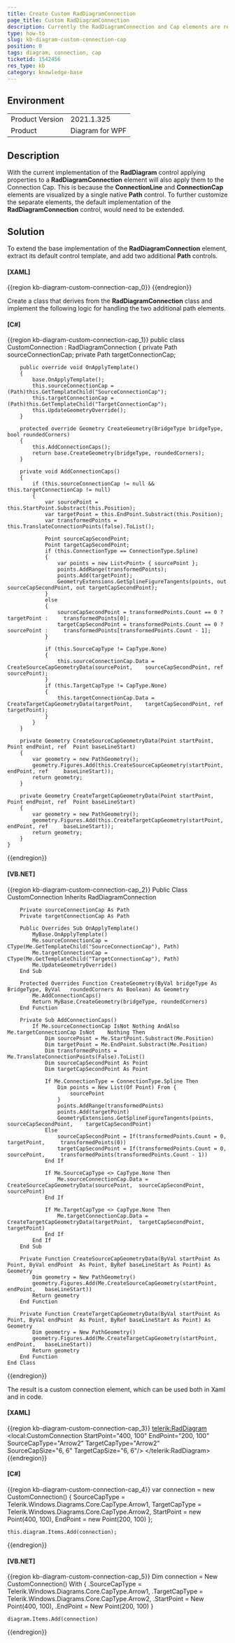 ```yaml
---
title: Create Custom RadDiagramConnection
page_title: Custom RadDiagramConnection 
description: Currently the RadDiagramConnection and Cap elements are represented by one Path object. To achieve further customization, extend the base implementation of the RadDiagramConnection element.
type: how-to
slug: kb-diagram-custom-connection-cap
position: 0
tags: diagram, connection, cap
ticketid: 1542456
res_type: kb
category: knowledge-base
---
```


## Environment
<table>
	<tbody>
		<tr>
			<td>Product Version</td>
			<td>2021.1.325</td>
		</tr>
		<tr>
			<td>Product</td>
			<td>Diagram for WPF</td>
		</tr>
	</tbody>
</table>

## Description

With the current implementation of the __RadDiagram__ control applying properties to a __RadDiagramConnection__ element will also apply them to the Connection Cap. This is because the __ConnectionLine__ and __ConnectionCap__ elements are visualized by a single native __Path__ control. To further customize the separate elements, the default implementation of the __RadDiagramConnection__ control, would need to be extended.

## Solution

To extend the base implementation of the __RadDiagramConnection__ element, extract its default control template, and add two additional __Path__ controls.

#### __[XAML]__

{{region kb-diagram-custom-connection-cap_0}}
	<Path x:Name="SourceConnectionCap" Fill="{TemplateBinding Background}" 
      Stroke="{TemplateBinding Stroke}" 
      StrokeThickness="{TemplateBinding StrokeThickness}"/>
	<Path x:Name="TargetConnectionCap" Fill="{TemplateBinding Background}" 
      Stroke="{TemplateBinding Stroke}" 
      StrokeThickness="{TemplateBinding StrokeThickness}"/>
{{endregion}}

Create a class that derives from the __RadDiagramConnection__ class and implement the following logic for handling the two additional path elements.

#### __[C#]__

{{region kb-diagram-custom-connection-cap_1}}
	public class CustomConnection : RadDiagramConnection
	{
	    private Path sourceConnectionCap;
	    private Path targetConnectionCap;

	    public override void OnApplyTemplate()
	    {
	        base.OnApplyTemplate();
	        this.sourceConnectionCap = (Path)this.GetTemplateChild("SourceConnectionCap");
	        this.targetConnectionCap = (Path)this.GetTemplateChild("TargetConnectionCap");
	        this.UpdateGeometryOverride();
	    }

	    protected override Geometry CreateGeometry(BridgeType bridgeType, bool roundedCorners)
	    {
	        this.AddConnectionCaps();
	        return base.CreateGeometry(bridgeType, roundedCorners);
	    }

	    private void AddConnectionCaps()
	    {
	        if (this.sourceConnectionCap != null && this.targetConnectionCap != null)
	        {
	            var sourcePoint = this.StartPoint.Substract(this.Position);
	            var targetPoint = this.EndPoint.Substract(this.Position);
	            var transformedPoints = this.TranslateConnectionPoints(false).ToList();

	            Point sourceCapSecondPoint;
	            Point targetCapSecondPoint;
	            if (this.ConnectionType == ConnectionType.Spline)
	            {
	                var points = new List<Point> { sourcePoint };
	                points.AddRange(transformedPoints);
	                points.Add(targetPoint);
	                GeometryExtensions.GetSplineFigureTangents(points, out 	sourceCapSecondPoint, out targetCapSecondPoint);
	            }
	            else
	            {
	                sourceCapSecondPoint = transformedPoints.Count == 0 ? targetPoint : 	transformedPoints[0];
	                targetCapSecondPoint = transformedPoints.Count == 0 ? sourcePoint : 	transformedPoints[transformedPoints.Count - 1];
	            }

	            if (this.SourceCapType != CapType.None)
	            {
	                this.sourceConnectionCap.Data = CreateSourceCapGeometryData(sourcePoint, 	sourceCapSecondPoint, ref sourcePoint);
	            }
	            if (this.TargetCapType != CapType.None)
	            {
	                this.targetConnectionCap.Data = CreateTargetCapGeometryData(targetPoint, 	targetCapSecondPoint, ref targetPoint);
	            }
	        }
	    }

	    private Geometry CreateSourceCapGeometryData(Point startPoint, Point endPoint, ref 	Point baseLineStart)
	    {
	        var geometry = new PathGeometry();
	        geometry.Figures.Add(this.CreateSourceCapGeometry(startPoint, endPoint, ref 	baseLineStart));
	        return geometry;
	    }

	    private Geometry CreateTargetCapGeometryData(Point startPoint, Point endPoint, ref 	Point baseLineStart)
	    {
	        var geometry = new PathGeometry();
	        geometry.Figures.Add(this.CreateTargetCapGeometry(startPoint, endPoint, ref 	baseLineStart));
	        return geometry;
	    }
	}
{{endregion}}

#### __[VB.NET]__

{{region kb-diagram-custom-connection-cap_2}}
	Public Class CustomConnection
	    Inherits RadDiagramConnection

	    Private sourceConnectionCap As Path
	    Private targetConnectionCap As Path

	    Public Overrides Sub OnApplyTemplate()
	        MyBase.OnApplyTemplate()
	        Me.sourceConnectionCap = CType(Me.GetTemplateChild("SourceConnectionCap"), Path)
	        Me.targetConnectionCap = CType(Me.GetTemplateChild("TargetConnectionCap"), Path)
	        Me.UpdateGeometryOverride()
	    End Sub

	    Protected Overrides Function CreateGeometry(ByVal bridgeType As BridgeType, ByVal 	roundedCorners As Boolean) As Geometry
	        Me.AddConnectionCaps()
	        Return MyBase.CreateGeometry(bridgeType, roundedCorners)
	    End Function

	    Private Sub AddConnectionCaps()
	        If Me.sourceConnectionCap IsNot Nothing AndAlso Me.targetConnectionCap IsNot 	Nothing Then
	            Dim sourcePoint = Me.StartPoint.Substract(Me.Position)
	            Dim targetPoint = Me.EndPoint.Substract(Me.Position)
	            Dim transformedPoints = Me.TranslateConnectionPoints(False).ToList()
	            Dim sourceCapSecondPoint As Point
	            Dim targetCapSecondPoint As Point

	            If Me.ConnectionType = ConnectionType.Spline Then
	                Dim points = New List(Of Point) From {
	                    sourcePoint
	                }
	                points.AddRange(transformedPoints)
	                points.Add(targetPoint)
	                GeometryExtensions.GetSplineFigureTangents(points, sourceCapSecondPoint, 	targetCapSecondPoint)
	            Else
	                sourceCapSecondPoint = If(transformedPoints.Count = 0, targetPoint, 	transformedPoints(0))
	                targetCapSecondPoint = If(transformedPoints.Count = 0, sourcePoint, 	transformedPoints(transformedPoints.Count - 1))
	            End If

	            If Me.SourceCapType <> CapType.None Then
	                Me.sourceConnectionCap.Data = CreateSourceCapGeometryData(sourcePoint, 	sourceCapSecondPoint, sourcePoint)
	            End If

	            If Me.TargetCapType <> CapType.None Then
	                Me.targetConnectionCap.Data = CreateTargetCapGeometryData(targetPoint, 	targetCapSecondPoint, targetPoint)
	            End If
	        End If
	    End Sub

	    Private Function CreateSourceCapGeometryData(ByVal startPoint As Point, ByVal endPoint 	As Point, ByRef baseLineStart As Point) As Geometry
	        Dim geometry = New PathGeometry()
	        geometry.Figures.Add(Me.CreateSourceCapGeometry(startPoint, endPoint, 	baseLineStart))
	        Return geometry
	    End Function

	    Private Function CreateTargetCapGeometryData(ByVal startPoint As Point, ByVal endPoint 	As Point, ByRef baseLineStart As Point) As Geometry
	        Dim geometry = New PathGeometry()
	        geometry.Figures.Add(Me.CreateTargetCapGeometry(startPoint, endPoint, 	baseLineStart))
	        Return geometry
	    End Function
	End Class
{{endregion}}

The result is a custom connection element, which can be used both in Xaml and in code.

#### __[XAML]__

{{region kb-diagram-custom-connection-cap_3}}
	<telerik:RadDiagram>
		<!--values set for the new custom Path properties-->
	    <local:CustomConnection StartPoint="400, 100" 
	                            EndPoint="200, 100"
	                            SourceCapType="Arrow2" 
	                            TargetCapType="Arrow2"                                     
								SourceCapSize="6, 6" 
	                            TargetCapSize="6, 6"/>
	</telerik:RadDiagram>
{{endregion}}

#### __[C#]__

{{region kb-diagram-custom-connection-cap_4}}
	var connection = new CustomConnection() 
    {
        SourceCapType = Telerik.Windows.Diagrams.Core.CapType.Arrow1,
        TargetCapType = Telerik.Windows.Diagrams.Core.CapType.Arrow2,
        StartPoint = new Point(400, 100),
        EndPoint = new Point(200, 100)
    };

    this.diagram.Items.Add(connection);
{{endregion}}

#### __[VB.NET]__

{{region kb-diagram-custom-connection-cap_5}}
    Dim connection = New CustomConnection() With
    {
        .SourceCapType = Telerik.Windows.Diagrams.Core.CapType.Arrow1,
        .TargetCapType = Telerik.Windows.Diagrams.Core.CapType.Arrow2,
        .StartPoint = New Point(400, 100),
        .EndPoint = New Point(200, 100)
    }
	
    diagram.Items.Add(connection)
{{endregion}}